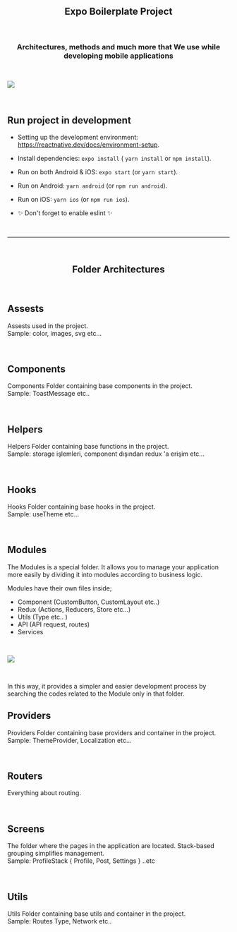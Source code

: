 <h2 align="center">Expo Boilerplate Project</h2>

<br>

<h3 align="center">Architectures, methods and much more that We use while developing mobile applications</h3>

<br>


![](https://i.hizliresim.com/12q7jh2.gif)


<br>

## Run project in development

- Setting up the development environment: https://reactnative.dev/docs/environment-setup.

- Install dependencies: `expo install` ( `yarn install` or `npm install`).
 
- Run on both Android & iOS: `expo start` (or `yarn start`).

- Run on Android: `yarn android` (or `npm run android`).

- Run on iOS: `yarn ios` (or `npm run ios`).

- ✨ Don't forget to enable eslint ✨

<br>

***

<br>

<h2 align="center">Folder Architectures</h2>

<br>

## Assests

Assests used in the project.
<br>
Sample: color, images, svg etc...

<br>

## Components

Components Folder containing base components in the project.
<br>
Sample: ToastMessage etc..

<br>

## Helpers

Helpers Folder containing base functions in the project.
<br>
Sample: storage işlemleri, component dışından redux 'a erişim etc...

<br>

## Hooks
Hooks Folder containing base hooks in the project.
<br>
Sample: useTheme etc...

<br>

## Modules
The Modules is a special folder. It allows you to manage your application more easily by dividing it into modules according to business logic.

 Modules have their own files inside;

- Component (CustomButton, CustomLayout etc..)
- Redux (Actions, Reducers, Store etc...)
- Utils (Type etc.. )
- API (API request, routes)
- Services 

<br>

![](https://i.hizliresim.com/awu1k6o.PNG)

<br>

In this way, it provides a simpler and easier development process by searching the codes related to the Module only in that folder.
<br>

## Providers
Providers Folder containing base providers and container in the project.
<br>
Sample: ThemeProvider, Localization etc...

<br>

## Routers
Everything about routing.

<br>

## Screens
The folder where the pages in the application are located. Stack-based grouping simplifies management.
<br>
Sample: ProfileStack { Profile, Post, Settings } ..etc

<br>

## Utils
Utils Folder containing base utils and container in the project.
<br>
Sample: Routes Type, Network etc..

